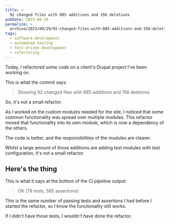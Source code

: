 ```yaml
---
title: >
  92 changed files with 885 additions and 156 deletions
pubDate: 2023-09-29
permalink: >
  archive/2023/09/29/92-changed-files-with-885-additions-and-156-deletions
tags:
  - software-development
  - automated-testing
  - test-driven-development
  - refactoring
---
```


Today, I refactored some code on a client's Drupal project I've been working on.

This is what the commit says:

> Showing 92 changed files with 885 additions and 156 deletions

So, it's not a small refactor.

As I worked on the custom modules needed for the site, I noticed that some common functionality was spread over multiple modules. This refactor moved that functionality into its own module, which is now a dependency of the others.

The code is better, and the responsibilities of the modules are clearer.

Whilst a large amount of those additions are adding test modules with test configuration, it's not a small refactor.

## Here's the thing

This is what it says at the bottom of the CI pipeline output:

> OK (79 tests, 565 assertions)

This is the same number of passing tests and assertions I had before I started the refactor, so I know the functionality still works.

If I didn't have those tests, I wouldn't have done the refactor.
